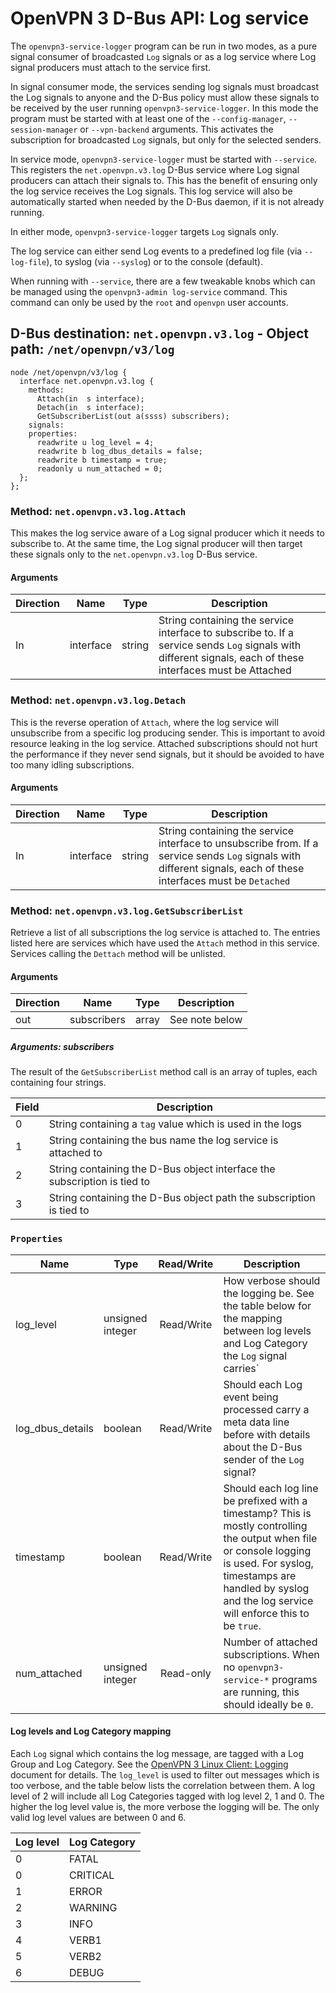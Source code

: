 OpenVPN 3 D-Bus API: Log service
================================

The `openvpn3-service-logger` program can be run in two modes, as a pure
signal consumer of broadcasted `Log` signals or as a log service where
Log signal producers must attach to the service first.

In signal consumer mode, the services sending log signals must broadcast
the Log signals to anyone and the D-Bus policy must allow these signals to
be received by the user running `openvpn3-service-logger`. In this mode the
program must be started with at least one of the `--config-manager`,
`--session-manager` or `--vpn-backend` arguments.  This activates the
subscription for broadcasted `Log` signals, but only for the selected
senders.

In service mode, `openvpn3-service-logger` must be started with `--service`.
This registers the `net.openvpn.v3.log` D-Bus service where Log signal
producers can attach their signals to.  This has the benefit of ensuring
only the log service receives the Log signals.  This log service will also
be automatically started when needed by the D-Bus daemon, if it is not
already running.

In either mode, `openvpn3-service-logger` targets `Log` signals only.

The log service can either send Log events to a predefined log file (via
`--log-file`), to syslog (via `--syslog`) or to the console (default).

When running with `--service`, there are a few tweakable knobs which can
be managed using the `openvpn3-admin log-service` command.  This command can
only be used by the `root` and `openvpn` user accounts.


D-Bus destination: `net.openvpn.v3.log` - Object path: `/net/openvpn/v3/log`
----------------------------------------------------------------------------

```
node /net/openvpn/v3/log {
  interface net.openvpn.v3.log {
    methods:
      Attach(in  s interface);
      Detach(in  s interface);
      GetSubscriberList(out a(ssss) subscribers);
    signals:
    properties:
      readwrite u log_level = 4;
      readwrite b log_dbus_details = false;
      readwrite b timestamp = true;
      readonly u num_attached = 0;
  };
};
```

### Method: `net.openvpn.v3.log.Attach`

This makes the log service aware of a Log signal producer which it needs
to subscribe to.  At the same time, the Log signal producer will then
target these signals only to the `net.openvpn.v3.log` D-Bus service.


#### Arguments

| Direction | Name        | Type        | Description                                                           |
|-----------|-------------|-------------|-----------------------------------------------------------------------|
| In        | interface   | string      | String containing the service interface to subscribe to.  If a service sends `Log` signals with different signals, each of these interfaces must be Attached |


### Method: `net.openvpn.v3.log.Detach`

This is the reverse operation of `Attach`, where the log service will
unsubscribe from a specific log producing sender.  This is important to
avoid resource leaking in the log service.  Attached subscriptions should
not hurt the performance if they never send signals, but it should be
avoided to have too many idling subscriptions.

#### Arguments

| Direction | Name        | Type        | Description                                                           |
|-----------|-------------|-------------|-----------------------------------------------------------------------|
| In        | interface   | string      | String containing the service interface to unsubscribe from.  If a service sends `Log` signals with different signals, each of these interfaces must be `Detached` |


### Method: `net.openvpn.v3.log.GetSubscriberList`

Retrieve a list of all subscriptions the log service is attached to.  The
entries listed here are services which have used the `Attach` method in this
service.  Services calling the `Dettach` method will be unlisted.

#### Arguments
| Direction | Name        | Type        | Description                                                                |
|-----------|-------------|-------------|-----------------|
| out       | subscribers | array       | See note below  |

##### Arguments: subscribers

The result of the `GetSubscriberList` method call is an array of tuples, each
containing four strings.

|  Field  |  Description                                                              |
|---------|---------------------------------------------------------------------------|
|    0    |  String containing a `tag` value which is used in the logs                |
|    1    |  String containing the bus name the log service is attached to            |
|    2    |  String containing the D-Bus object interface the subscription is tied to |
|    3    |  String containing the D-Bus object path the subscription is tied to      |


### `Properties`

| Name          | Type             | Read/Write | Description                                         |
|---------------|------------------|:----------:|-----------------------------------------------------|
| log_level     | unsigned integer | Read/Write | How verbose should the logging be.  See the table below for the mapping between log levels and Log Category the `Log` signal carries` |
| log_dbus_details | boolean       | Read/Write | Should each Log event being processed carry a meta data line before with details about the D-Bus sender of the `Log` signal? |
| timestamp     | boolean          | Read/Write | Should each log line be prefixed with a timestamp?  This is mostly controlling the output when file or console logging is used. For syslog, timestamps are handled by syslog and the log service will enforce this to be `true`. |
| num_attached  | unsigned integer | Read-only  | Number of attached subscriptions.  When no `openvpn3-service-*` programs are running, this should ideally be `0`. |


#### Log levels and Log Category mapping

Each `Log` signal which contains the log message, are tagged with a Log
Group and Log Category.  See the
[OpenVPN 3 Linux Client: Logging](dbus-logging.md) document for
details.  The `log_level` is used to filter out messages which is too
verbose, and the table below lists the correlation between them.  A log
level of 2 will include all Log Categories tagged with log level 2, 1 and 0.
The higher the log level value is, the more verbose the logging will be.
The only valid log level values are between 0 and 6.

| Log level | Log Category |
|-----------|--------------|
|  0        | FATAL        |
|  0        | CRITICAL     |
|  1        | ERROR        |
|  2        | WARNING      |
|  3        | INFO         |
|  4        | VERB1        |
|  5        | VERB2        |
|  6        | DEBUG        |

